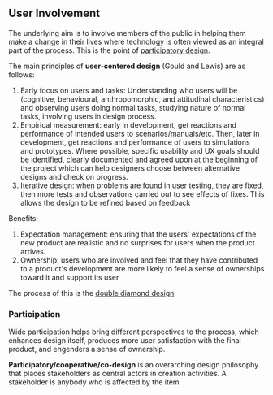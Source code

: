 ## User Involvement
The underlying aim is to involve members of the public in helping them make a change in their lives where technology is often viewed as an integral part of the process. This is the point of [participatory design](thoughts/books/design-justice.md).

The main principles of **user-centered design** (Gould and Lewis) are as follows:
1. Early focus on users and tasks: Understanding who users will be (cognitive, behavioural, anthropomorphic, and attitudinal characteristics) and observing users doing normal tasks, studying nature of normal tasks, involving users in design process.
2. Empirical measurement: early in development, get reactions and performance of intended users to scenarios/manuals/etc. Then, later in development, get reactions and performance of users to simulations and prototypes. Where possible, specific usability and UX goals should be identified, clearly documented and agreed upon at the beginning of the project which can help designers choose between alternative designs and check on progress.
3. Iterative design: when problems are found in user testing, they are fixed, then more tests and observations carried out to see effects of fixes. This allows the design to be refined based on feedback

Benefits:
1. Expectation management: ensuring that the users' expectations of the new product are realistic and no surprises for users when the product arrives.
2. Ownership: users who are involved and feel that they have contributed to a product's development are more likely to feel a sense of ownerships toward it and support its user

The process of this is the [double diamond design](thoughts/double-diamond-design.md).

### Participation
Wide participation helps bring different perspectives to the process, which enhances design itself, produces more user satisfaction with the final product, and engenders a sense of ownership.

**Participatory/cooperative/co-design** is an overarching design philosophy that places stakeholders as central actors in creation activities. A stakeholder is anybody who is affected by the item
